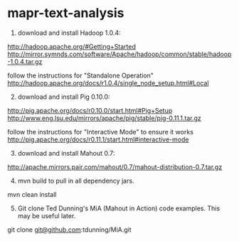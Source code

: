 mapr-text-analysis
==================

1. download and install Hadoop 1.0.4:

http://hadoop.apache.org/#Getting+Started
http://mirror.symnds.com/software/Apache/hadoop/common/stable/hadoop-1.0.4.tar.gz

follow the instructions for "Standalone Operation"
http://hadoop.apache.org/docs/r1.0.4/single_node_setup.html#Local

2. download and install Pig 0.10.0:

http://pig.apache.org/docs/r0.10.0/start.html#Pig+Setup
http://www.eng.lsu.edu/mirrors/apache/pig/stable/pig-0.11.1.tar.gz

follow the instructions for "Interactive Mode" to ensure it works
http://pig.apache.org/docs/r0.11.1/start.html#interactive-mode

3. download and install Mahout 0.7:

http://apache.mirrors.pair.com/mahout/0.7/mahout-distribution-0.7.tar.gz

4. mvn build to pull in all dependency jars.

mvn clean install

5. Git clone Ted Dunning's MiA (Mahout in Action) code examples.  This may be useful later.

git clone git@github.com:tdunning/MiA.git
